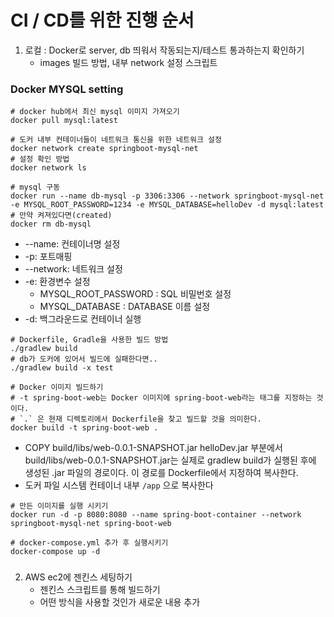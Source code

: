 # CI / CD를 위한 진행 순서

1. 로컬 : Docker로 server, db 띄워서 작동되는지/테스트 통과하는지 확인하기
   - images 빌드 방법, 내부 network 설정 스크립트

### Docker MYSQL setting

```shell
# docker hub에서 최신 mysql 이미지 가져오기
docker pull mysql:latest
```

```shell
# 도커 내부 컨테이너들이 네트워크 통신을 위한 네트워크 설정
docker network create springboot-mysql-net
# 설정 확인 방법
docker network ls
```

```shell
# mysql 구동
docker run --name db-mysql -p 3306:3306 --network springboot-mysql-net -e MYSQL_ROOT_PASSWORD=1234 -e MYSQL_DATABASE=helloDev -d mysql:latest
# 만약 켜져있다면(created)
docker rm db-mysql
```
- --name: 컨테이너명 설정
- -p: 포트매핑
- --network: 네트워크 설정
- -e: 환경변수 설정
  - MYSQL_ROOT_PASSWORD : SQL 비밀번호 설정
  - MYSQL_DATABASE : DATABASE 이름 설정
- -d: 백그라운드로 컨테이너 실행


```shell
# Dockerfile, Gradle을 사용한 빌드 방법
./gradlew build
# db가 도커에 있어서 빌드에 실패한다면..
./gradlew build -x test

# Docker 이미지 빌드하기
# -t spring-boot-web는 Docker 이미지에 spring-boot-web라는 태그를 지정하는 것이다.
# `.` 은 현재 디렉토리에서 Dockerfile을 찾고 빌드할 것을 의미한다.
docker build -t spring-boot-web .
```
- COPY build/libs/web-0.0.1-SNAPSHOT.jar helloDev.jar 부분에서 build/libs/web-0.0.1-SNAPSHOT.jar는 실제로 gradlew build가 실행된 후에 생성된 .jar 파일의 경로이다. 이 경로를 Dockerfile에서 지정하여 복사한다.
- 도커 파일 시스템 컨테이너 내부 `/app` 으로 복사한다
```shell
# 만든 이미지를 실행 시키기
docker run -d -p 8080:8080 --name spring-boot-container --network springboot-mysql-net spring-boot-web
```

```shell
# docker-compose.yml 추가 후 실행시키기
docker-compose up -d
```

### 

2. AWS ec2에 젠킨스 세팅하기
    - 젠킨스 스크립트를 통해 빌드하기
    - 어떤 방식을 사용할 것인가
 새로운 내용 추가